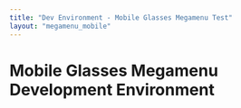 ```yaml
---
title: "Dev Environment - Mobile Glasses Megamenu Test"
layout: "megamenu_mobile"
---
```


# Mobile Glasses Megamenu Development Environment

